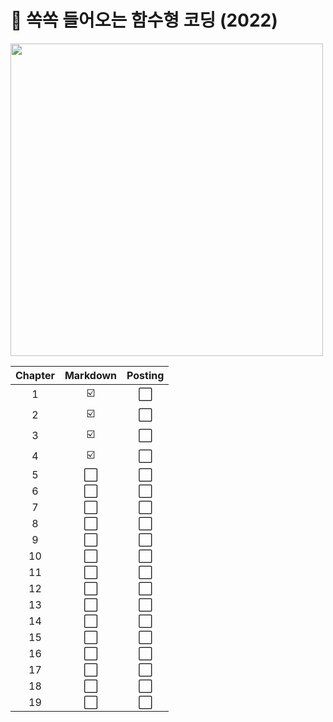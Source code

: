 <h1> 📖 쏙쏙 들어오는 함수형 코딩 (2022) </h1>

<img src="https://image.yes24.com/goods/108748841/XL" height="500px"/>

| Chapter | Markdown | Posting |
| :-----: | :------: | :-----: |
|    1    |    ☑️    |   ⬜    |
|    2    |    ☑️    |   ⬜    |
|    3    |    ☑️    |   ⬜    |
|    4    |    ☑️    |   ⬜    |
|    5    |    ⬜    |   ⬜    |
|    6    |    ⬜    |   ⬜    |
|    7    |    ⬜    |   ⬜    |
|    8    |    ⬜    |   ⬜    |
|    9    |    ⬜    |   ⬜    |
|   10    |    ⬜    |   ⬜    |
|   11    |    ⬜    |   ⬜    |
|   12    |    ⬜    |   ⬜    |
|   13    |    ⬜    |   ⬜    |
|   14    |    ⬜    |   ⬜    |
|   15    |    ⬜    |   ⬜    |
|   16    |    ⬜    |   ⬜    |
|   17    |    ⬜    |   ⬜    |
|   18    |    ⬜    |   ⬜    |
|   19    |    ⬜    |   ⬜    |
